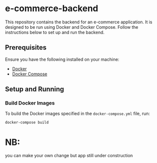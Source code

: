 # e-commerce-backend

This repository contains the backend for an e-commerce application. It is designed to be run using Docker and Docker Compose. Follow the instructions below to set up and run the backend.

## Prerequisites

Ensure you have the following installed on your machine:
- [Docker](https://docs.docker.com/get-docker/)
- [Docker Compose](https://docs.docker.com/compose/install/)

## Setup and Running

### Build Docker Images

To build the Docker images specified in the `docker-compose.yml` file, run:

```bash
docker-compose build
```
# NB:
 you can make your own change but app still under construction
